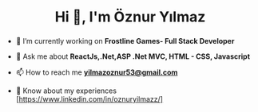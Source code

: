 <h1 align="center">Hi 👋, I'm Öznur Yılmaz</h1>
<h3 align="center"> </h3>

- 🔭 I’m currently working on **Frostline Games- Full Stack Developer**

- 💬 Ask me about **ReactJs,.Net,ASP .Net MVC, HTML - CSS, Javascript**

- 📫 How to reach me **yilmazoznur53@gmail.com**

- 📄 Know about my experiences [https://www.linkedin.com/in/oznuryilmazz/]
